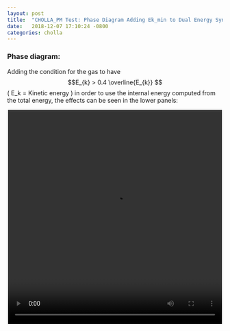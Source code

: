 ```yaml
---
layout: post
title:  "CHOLLA_PM Test: Phase Diagram Adding Ek_min to Dual Energy Sync"
date:   2018-12-07 17:10:24 -0800
categories: cholla
---
```




### Phase diagram:

Adding the condition for the gas to have $$E_{k} > 0.4 \overline{E_{k}} $$ ( E_k = Kinetic energy ) in order to use the internal energy computed from the total energy, the effects can be seen in the lower panels:    


<div style="text-align: center">
<video src="{{ site.url }}assets/videos/thermal_history_limEk.mp4" width="500" height="500" controls preload> </video>
</div>
